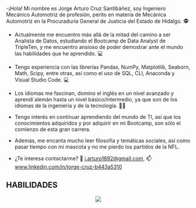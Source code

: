 -¡Hola! Mi nombre es Jorge Arturo Cruz Santibáñez, soy Ingeniero Mecánico Automotriz de profesión, perito en materia de Mecánica Automotriz en la
Procuraduría General de Justicia del Estado de Hidalgo. 🕵️

- Actualmente me encuentro más allá de la mitad del camino a ser Analista de Datos, estudiando el Bootcamp de Data Analyst de TripleTen, y me encuentro ansioso de poder demostrar ante el mundo
las habilidades que he aprendido. 💻

- Tengo experiencia con las librerías Pandas, NumPy, Matplotlib, Seaborn, Math, Scipy, entre otras, así como el uso de SQL, CLI, Anaconda y Visual Studio Code. 💻

- Los idiomas me fascinan, domino el inglés en un nivel avanzado y aprendí alemán hasta un nivel básico/intermedio, ya que son de los idiomas de la
ingeniería y de la tecnología. 🧑‍💻

- Tengo interés en continuar aprendiendo del mundo de TI, así que los conocimientos adquiridos y por adquirir en mi Bootcamp, son sólo el comienzo de esta
gran carrera.

- Además, me encanta mucho leer filosofía y temáticas sociales, así como pasar tiempo con mi mascota y no me pierdo los partidos de la NFL.

- ¿Te interesa contactarme? 📧 j.arturo1892@gmail.com, 📫 www.linkedin.com/in/jorge-cruz-b443a5310

## HABILIDADES

<p align="center">
  <a href="https://skillicons.dev">
    <img src="https://skillicons.dev/icons?i=git,github,py,vscode" />
  </a>
</p>
